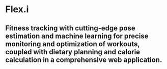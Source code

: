 # Flex.i

## Fitness tracking with cutting-edge pose estimation and machine learning for precise monitoring and optimization of workouts, coupled with dietary planning and calorie calculation in a comprehensive web application.
